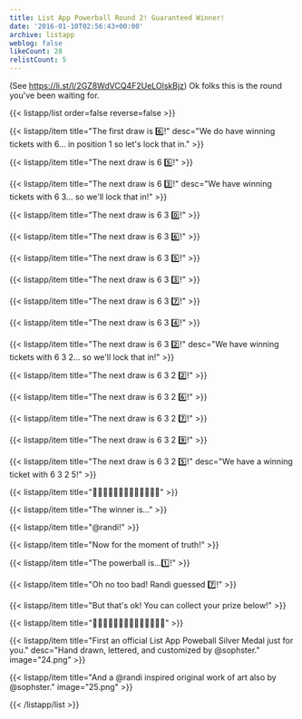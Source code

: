```yaml
---
title: List App Powerball Round 2! Guaranteed Winner!
date: '2016-01-10T02:56:43+00:00'
archive: listapp
weblog: false
likeCount: 28
relistCount: 5
---
```


(See https://li.st/l/2GZ8WdVCQ4F2UeLOlskBjz) Ok folks this is the round you've been waiting for.

<!--more-->

{{< listapp/list order=false reverse=false >}}

   {{< listapp/item title="The first draw is 6️⃣!"
      desc="We do have winning tickets with 6… in position 1 so let's lock that in." >}}

   {{< listapp/item title="The next draw is 6 5️⃣!" >}}

   {{< listapp/item title="The next draw is 6 3️⃣!"
      desc="We have winning tickets with 6 3… so we'll lock that in!" >}}

   {{< listapp/item title="The next draw is 6 3 0️⃣!" >}}

   {{< listapp/item title="The next draw is 6 3 6️⃣!" >}}

   {{< listapp/item title="The next draw is 6 3 5️⃣!" >}}

   {{< listapp/item title="The next draw is 6 3 3️⃣!" >}}

   {{< listapp/item title="The next draw is 6 3 7️⃣!" >}}

   {{< listapp/item title="The next draw is 6 3 4️⃣!" >}}

   {{< listapp/item title="The next draw is 6 3 2️⃣!"
      desc="We have winning tickets with 6 3 2… so we'll lock that in!" >}}

   {{< listapp/item title="The next draw is 6 3 2 2️⃣!" >}}

   {{< listapp/item title="The next draw is 6 3 2 6️⃣!" >}}

   {{< listapp/item title="The next draw is 6 3 2 7️⃣!" >}}

   {{< listapp/item title="The next draw is 6 3 2 9️⃣!" >}}

   {{< listapp/item title="The next draw is 6 3 2 5️⃣!"
      desc="We have a winning ticket with 6 3 2 5!" >}}

   {{< listapp/item title="🎉🎈🎉🎈🎉🎈🎉🎈🎉🎈🎉🎈🎉" >}}

   {{< listapp/item title="The winner is..." >}}

   {{< listapp/item title="@randi!" >}}

   {{< listapp/item title="Now for the moment of truth!" >}}

   {{< listapp/item title="The powerball is...1️⃣!" >}}

   {{< listapp/item title="Oh no too bad! Randi guessed 7️⃣!" >}}

   {{< listapp/item title="But that's ok! You can collect your prize below!" >}}

   {{< listapp/item title="🎁🎁🎁🎁🎁🎁🎁🎁🎁🎁🎁🎁🎁🎁" >}}

   {{< listapp/item title="First an official List App Poweball Silver Medal just for you."
      desc="Hand drawn, lettered, and customized by @sophster."
      image="24.png" >}}

   {{< listapp/item title="And a @randi inspired original work of art also by @sophster."
      image="25.png" >}}

{{< /listapp/list >}}
